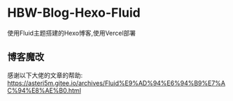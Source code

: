 # HBW-Blog-Hexo-Fluid
使用Fluid主题搭建的Hexo博客,使用Vercel部署

## 博客魔改
感谢以下大佬的文章的帮助:
https://asteri5m.gitee.io/archives/Fluid%E9%AD%94%E6%94%B9%E7%AC%94%E8%AE%B0.html